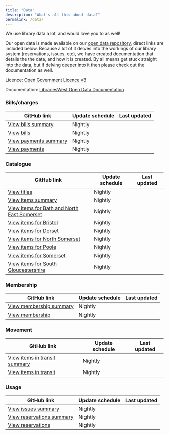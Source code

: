 ```yaml
---
title: "Data"
description: "What's all this about data?"
permalink: /data/
---
```


We use library data a lot, and would love you to as well!

Our open data is made available on our [open data repository](https://github.com/LibrariesWest/opendata), direct links are included below. Because a lot of it delves into the workings of our library system (reservations, issues, etc), we have created documentation that details the the data, and how it is created. By all means get stuck straight into the data, but if delving deeper into it then please check out the documentation as well.

Licence: [Open Government Licence v3](http://www.nationalarchives.gov.uk/doc/open-government-licence/version/3/)

Documentation: [LibrariesWest Open Data Documentation](https://librarieswest.gitbook.io/librarieswest-open-data)

### Bills/charges

| GitHub link | Update schedule | Last updated |
| ----------- | --------------- | ------------ |
| [View bills summary](https://github.com/LibrariesWest/opendata/blob/master/bills/bills_summary.csv) | Nightly | <span data-updated="bills_bills_summary"></span> |
| [View bills](https://github.com/LibrariesWest/opendata/blob/master/bills/bills.csv) | Nightly | <span data-updated="bills_bills"></span> |
| [View payments summary](https://github.com/LibrariesWest/opendata/blob/master/bills/payments_summary.csv) | Nightly | <span data-updated="bills_payments"></span> |
| [View payments](https://github.com/LibrariesWest/opendata/blob/master/bills/payments.csv) | Nightly | <span data-updated="bills_payments"></span> |

### Catalogue

| GitHub link | Update schedule | Last updated |
| ----------- | --------------- | ------------ |
| [View titles](https://github.com/LibrariesWest/opendata/blob/master/catalogue/titles.csv) | Nightly | <span data-updated="catalogue_titles"></span> |
| [View items summary](https://github.com/LibrariesWest/opendata/blob/master/catalogue/items_summary.csv) | Nightly | <span data-updated="catalogue_items_summary"></span> |
| [View items for Bath and North East Somerset](https://github.com/LibrariesWest/opendata/blob/master/catalogue/items_banes.csv) | Nightly | <span data-updated="catalogue_items_banes"></span> |
| [View items for Bristol](https://github.com/LibrariesWest/opendata/blob/master/catalogue/items_bristol.csv) | Nightly | <span data-updated="catalogue_items_bristol"></span> |
| [View items for Dorset](https://github.com/LibrariesWest/opendata/blob/master/catalogue/items_dorset.csv) | Nightly | <span data-updated="catalogue_items_dorset"></span> |
| [View items for North Somerset](https://github.com/LibrariesWest/opendata/blob/master/catalogue/items_northsomerset.csv) | Nightly | <span data-updated="catalogue_items_northsomerset"></span> |
| [View items for Poole](https://github.com/LibrariesWest/opendata/blob/master/catalogue/items_poole.csv) | Nightly | <span data-updated="bills_bills_summary"></span> |
| [View items for Somerset](https://github.com/LibrariesWest/opendata/blob/master/catalogue/items_somerset.csv) | Nightly | <span data-updated="catalogue_items_somerset"></span> |
| [View items for South Gloucestershire](https://github.com/LibrariesWest/opendata/blob/master/catalogue/items_southglos.csv) | Nightly | <span data-updated="catalogue_items_southglos"></span> |

### Membership

| GitHub link | Update schedule | Last updated |
| ----------- | --------------- | ------------ |
| [View membership summary](https://github.com/LibrariesWest/opendata/blob/master/membership/members_summary.csv) | Nightly | <span data-updated="membership_members_summary"></span> |
| [View membership](https://github.com/LibrariesWest/opendata/blob/master/membership/members.csv) | Nightly | <span data-updated="membership_members"></span> |

### Movement

| GitHub link | Update schedule | Last updated |
| ----------- | --------------- | ------------ |
| [View items in transit summary](https://github.com/LibrariesWest/opendata/blob/master/movement/transits_summary.csv) | Nightly | <span data-updated="movement_transits_summary"></span> |
| [View items in transit](https://github.com/LibrariesWest/opendata/blob/master/movement/transits.csv) | Nightly | <span data-updated="movement_transits"></span> |

### Usage

| GitHub link | Update schedule | Last updated |
| ----------- | --------------- | ------------ |
| [View issues summary](https://github.com/LibrariesWest/opendata/blob/master/usage/issues_summary.csv) | Nightly | <span data-updated="usage_issues_summary"></span> |
| [View reservations summary](https://github.com/LibrariesWest/opendata/blob/master/usage/reservations_summary.csv) | Nightly | <span data-updated="usage_reservations_summary"></span> |
| [View reservations](https://github.com/LibrariesWest/opendata/blob/master/usage/reservations.csv) | Nightly | <span data-updated="usage_reservations"></span> |
